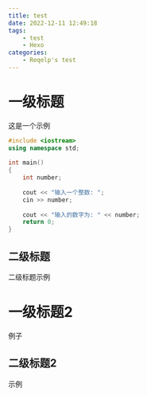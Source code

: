 ```yaml
---
title: test
date: 2022-12-11 12:49:18
tags:
    - test
    - Hexo
categories:
    - Reqelp's test
---
```

# 一级标题
这是一个示例
```C++
#include <iostream>
using namespace std;
 
int main()
{    
    int number;
 
    cout << "输入一个整数: ";
    cin >> number;
 
    cout << "输入的数字为: " << number;    
    return 0;
}
```
## 二级标题
二级标题示例

# 一级标题2
例子

## 二级标题2
示例

